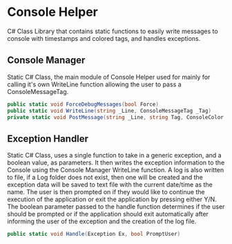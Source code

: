 # Console Helper
C# Class Library that contains static functions to easily write messages to console with timestamps and colored tags, and handles exceptions.

## Console Manager
Static C# Class, the main module of Console Helper used for mainly for calling it's own WriteLine function allowing the user to pass a ConsoleMessageTag.
```c#
public static void ForceDebugMessages(bool Force)
public static void WriteLine(string _Line, ConsoleMessageTag _Tag)
private static void PostMessage(string _Line, string Tag, ConsoleColor TagColor)
```

## Exception Handler
Static C# Class, uses a single function to take in a generic exception, and a boolean value, as parameters. It then writes the exception information to the Console using the Console Manager WriteLine function. A log is also written to file, if a Log folder does not exist, then one will be created and the exception data will be saved to text file with the current date/time as the name. The user is then prompted on if they would like to continue the execution of the application or exit the application by pressing either Y/N. The boolean parameter passed to the handle function determines if the user should be prompted or if the application should exit automatically after informing the user of the exception and the creation of the log file.
```c#
public static void Handle(Exception Ex, bool PromptUser)
```
